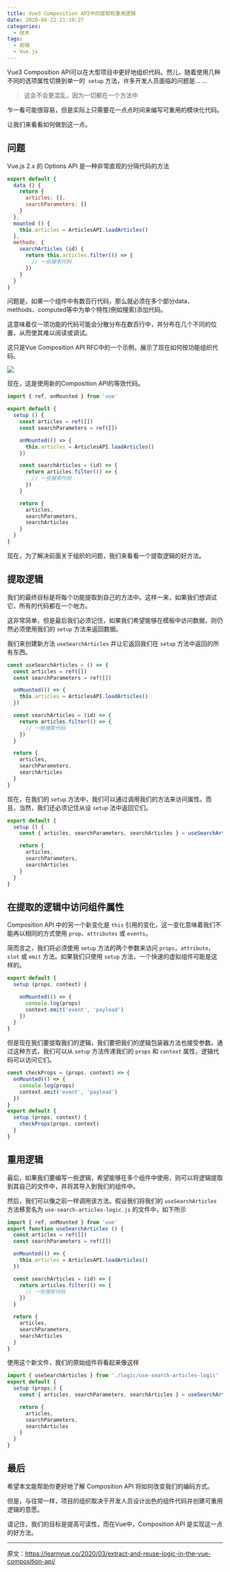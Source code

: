 ```yaml
---
title: Vue3 Composition API中的提取和重用逻辑
date: 2020-04-22 21:19:27
categories:
  - 技术
tags:
  - 前端
  - Vue.js
---
```


Vue3 Composition API可以在大型项目中更好地组织代码。然儿，随着使用几种不同的选项属性切换到单一的` setup` 方法，许多开发人员面临的问题是... ...

<!-- more -->

> 这会不会更混乱，因为一切都在一个方法中

乍一看可能很容易，但是实际上只需要花一点点时间来编写可重用的模块化代码。

让我们来看看如何做到这一点。

## 问题

Vue.js 2.x 的 Options API 是一种非常直观的分隔代码的方法

```javascript
export default {
  data () {
    return {
      articles: [],
      searchParameters: []
    }
  },
  mounted () {
    this.articles = ArticlesAPI.loadArticles()
  },
  methods: {
    searchArticles (id) {
      return this.articles.filter(() => {
        // 一些搜索代码
      })
    }
  }
}
```

问题是，如果一个组件中有数百行代码，那么就必须在多个部分data、methods、computed等中为单个特性(例如搜索)添加代码。

这意味着仅一项功能的代码可能会分散分布在数百行中，并分布在几个不同的位置，从而使其难以阅读或调试。

这只是Vue Composition API RFC中的一个示例，展示了现在如何按功能组织代码。

![](http://myimgcloud.oss-cn-hangzhou.aliyuncs.com/202004/vue-composition-api-and/1.png)

现在，这是使用新的Composition API的等效代码。

```javascript
import { ref, onMounted } from 'vue'

export default {
  setup () {
    const articles = ref([])
    const searchParameters = ref([])

    onMounted(() => {
      this.articles = ArticlesAPI.loadArticles()
    })

    const searchArticles = (id) => {
      return articles.filter(() => {
        // 一些搜索代码
      })
    }

    return {
      articles,
      searchParameters,
      searchArticles
    }
  }
}
```

现在，为了解决前面关于组织的问题，我们来看看一个提取逻辑的好方法。

## 提取逻辑

我们的最终目标是将每个功能提取到自己的方法中。这样一来，如果我们想调试它，所有的代码都在一个地方。

这非常简单，但是最后我们必须记住，如果我们希望能够在模板中访问数据，则仍然必须使用我们的 `setup` 方法来返回数据。

我们来创建新方法 `useSearchArticles` 并让它返回我们在 `setup` 方法中返回的所有东西。

```javascript
const useSearchArticles = () => {
  const articles = ref([])
  const searchParameters = ref([])

  onMounted(() => {
    this.articles = ArticlesAPI.loadArticles()
  })

  const searchArticles = (id) => {
    return articles.filter(() => {
      // 一些搜索代码
    })
  }

  return {
    articles,
    searchParameters,
    searchArticles
  }
}
```

现在，在我们的 `setup` 方法中，我们可以通过调用我们的方法来访问属性。而且，当然，我们还必须记住从设 `setup` 法中返回它们。

```javascript
export default {
  setup () {
    const { articles, searchParameters, searchArticles } = useSearchArticles()

    return {
      articles,
      searchParameters,
      searchArticles
    }
  }
}
```

## 在提取的逻辑中访问组件属性

Composition API 中的另一个新变化是 `this` 引用的变化，这一变化意味着我们不能再以相同的方式使用 `prop`、`attributes` 或 `events`。

简而言之，我们将必须使用 `setup` 方法的两个参数来访问 `props`，`attribute`，`slot` 或 `emit` 方法。如果我们只使用 `setup` 方法，一个快速的虚拟组件可能是这样的。

```javascript
export default {
  setup (props, context) {

    onMounted(() => {
      console.log(props)
      context.emit('event', 'payload')
    })
  }
}
```

但是现在我们要提取我们的逻辑，我们要把我们的逻辑包装器方法也接受参数。通过这种方式，我们可以从 `setup` 方法传递我们的 `props` 和 `context` 属性，逻辑代码可以访问它们。

```javascript
const checkProps = (props, context) => {
  onMounted(() => {
    console.log(props)
    context.emit('event', 'payload')
  })
}
export default {
  setup (props, context) {
    checkProps(props, context)
  }
}
```

## 重用逻辑

最后，如果我们要编写一些逻辑，希望能够在多个组件中使用，则可以将逻辑提取到其自己的文件中，并将其导入到我们的组件中。

然后，我们可以像之前一样调用该方法。假设我们将我们的 `useSearchArticles` 方法移至名为 `use-search-articles-logic.js` 的文件中，如下所示

```javascript
import { ref, onMounted } from 'vue'
export function useSearchArticles () {
  const articles = ref([])
  const searchParameters = ref([])

  onMounted(() => {
    this.articles = ArticlesAPI.loadArticles()
  })

  const searchArticles = (id) => {
    return articles.filter(() => {
      // 一些搜索代码
    })
  }

  return {
    articles,
    searchParameters,
    searchArticles
  }
}
```

使用这个新文件，我们的原始组件将看起来像这样

```javascript
import { useSearchArticles } from './logic/use-search-articles-logic'
export default {
  setup (props,) {
    const { articles, searchParameters, searchArticles } = useSearchArticles()

    return {
      articles,
      searchParameters,
      searchArticles
    }
  }
}
```

## 最后

希望本文能帮助你更好地了解 Composition API 将如何改变我们的编码方式。

但是，与往常一样，项目的组织取决于开发人员设计出色的组件代码并创建可重用逻辑的意愿。

请记住，我们的目标是提高可读性，而在Vue中，Composition API 是实现这一点的好方法。

*****

原文：https://learnvue.co/2020/03/extract-and-reuse-logic-in-the-vue-composition-api/

